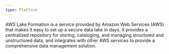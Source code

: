 ```yaml
---
type: Platform
---
```


AWS Lake Formation is a service provided by Amazon Web Services (AWS) that makes it easy to set up a secure data lake in days. It provides a centralized repository for storing, cataloging, and managing structured and unstructured data, and integrates with other AWS services to provide a comprehensive data management solution.